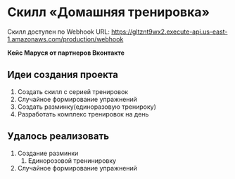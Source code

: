 # Cкилл «Домашняя тренировка»

Скилл доступен по Webhook URL: https://gltznt9wx2.execute-api.us-east-1.amazonaws.com/production/webhook

**Кейс Маруся от партнеров Вконтакте**

## Идеи создания проекта
1. Создать скилл с серией тренировок
2. Случайное формирование упражнений
3. Создать разминку(единоразовую тренироку)
4. Разработать комплекс тренировок на день 


## Удалось реализовать
1. Создание разминки
    1. Единорозовой тренинировку
2. Случайное формирование упражнений